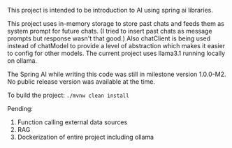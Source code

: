 This project is intended to be introduction to AI using spring ai libraries.

This project uses in-memory storage to store past chats and feeds them as system prompt for future chats. (I tried to insert past chats as message prompts but response wasn't that good.)
Also chatClient is being used instead of chatModel to provide a level of abstraction which makes it easier to config for other models.
The current project uses llama3.1 running locally on ollama.

The Spring AI while writing this code was still in milestone version 1.0.0-M2. No public release version was available at the time.

To build the project: `./mvnw clean install`

Pending:
1. Function calling external data sources
2. RAG
3. Dockerization of entire project including ollama